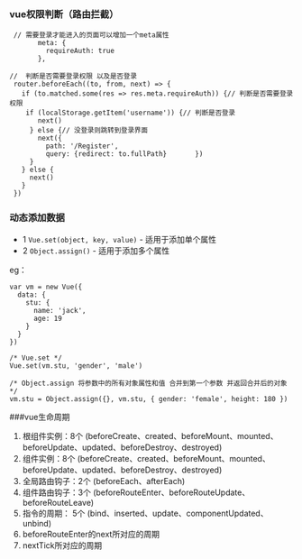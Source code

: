 ### vue权限判断（路由拦截）

```
 // 需要登录才能进入的页面可以增加一个meta属性
       meta: { 
         requireAuth: true
       },

//  判断是否需要登录权限 以及是否登录
 router.beforeEach((to, from, next) => {
   if (to.matched.some(res => res.meta.requireAuth)) {// 判断是否需要登录权限
    if (localStorage.getItem('username')) {// 判断是否登录
       next()
     } else {// 没登录则跳转到登录界面
       next({
         path: '/Register',
         query: {redirect: to.fullPath}       })
     }
   } else {
     next()
   }
 })
```


### 动态添加数据

- 1 `Vue.set(object, key, value)` - 适用于添加单个属性
- 2 `Object.assign()` - 适用于添加多个属性

eg：

```
var vm = new Vue({
  data: {
    stu: {
      name: 'jack',
      age: 19
    }
  }
})

/* Vue.set */
Vue.set(vm.stu, 'gender', 'male')

/* Object.assign 将参数中的所有对象属性和值 合并到第一个参数 并返回合并后的对象*/
vm.stu = Object.assign({}, vm.stu, { gender: 'female', height: 180 })
```



###vue生命周期

1. 根组件实例：8个 (beforeCreate、created、beforeMount、mounted、beforeUpdate、updated、beforeDestroy、destroyed)
2. 组件实例：8个 (beforeCreate、created、beforeMount、mounted、beforeUpdate、updated、beforeDestroy、destroyed)
3. 全局路由钩子：2个 (beforeEach、afterEach)
4. 组件路由钩子：3个 (beforeRouteEnter、beforeRouteUpdate、beforeRouteLeave)
5. 指令的周期： 5个 (bind、inserted、update、componentUpdated、unbind)
6. beforeRouteEnter的next所对应的周期
7. nextTick所对应的周期























